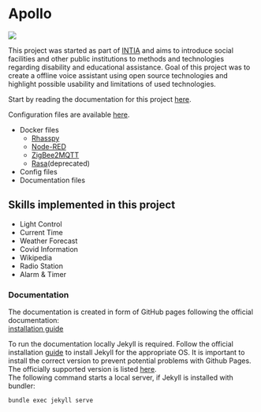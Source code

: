 # Apollo

<img src="/img/logo.png" style="max-width: 100%;"/>

This project was started as part of [INTIA](https://dites.web.th-koeln.de/forschung/projekte/intia/) and aims to introduce social facilities and other public institutions to methods and technologies regarding disability and educational assistance. Goal of this project was to create a offline voice assistant using open source technologies and highlight possible usability  and limitations of used technologies.

Start by reading the documentation for this project [here](https://ip-team3.intia.de/).

Configuration files are available [here](https://github.com/th-koeln-intia/ip-sprachassistent-team3/tree/master/config).
- Docker files
	- [Rhasspy](https://github.com/th-koeln-intia/ip-sprachassistent-team3/tree/master/config/docker-compose-files/rhasspy)
	- [Node-RED](https://github.com/th-koeln-intia/ip-sprachassistent-team3/tree/master/config/docker-compose-files/node-red)
	- [ZigBee2MQTT](https://github.com/th-koeln-intia/ip-sprachassistent-team3/tree/master/config/docker-compose-files/zigbee2mqtt)
	- [Rasa](https://github.com/th-koeln-intia/ip-sprachassistent-team3/tree/master/config/docker-compose-files/rasa(deprecated))(deprecated)
- Config files 
- Documentation files

## Skills implemented in this project

- Light Control
- Current Time
- Weather Forecast
- Covid Information
- Wikipedia
- Radio Station
- Alarm & Timer

### Documentation 
The documentation is created in form of GitHub pages following the official documentation:  
[installation guide](https://docs.github.com/en/github/working-with-github-pages/creating-a-github-pages-site-with-jekyll)

To run the documentation locally Jekyll is required. Follow the official installation [guide](https://jekyllrb.com/docs/installation/) to install Jekyll for the appropriate OS. It is important to install the correct version to prevent potential problems with Github Pages. The officially supported version is listed [here](https://pages.github.com/versions/).  
The following command starts a local server, if Jekyll is installed with bundler:
```bash 
bundle exec jekyll serve
```
